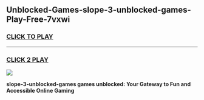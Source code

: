 
## Unblocked-Games-slope-3-unblocked-games-Play-Free-7vxwi
<h3>
<a href="https://premium76.site?title=slope-3-unblocked-games&ref=20M">CLICK TO PLAY</a></h3>
<hr>

<h3>
<a href="https://premium76.site?title=slope-3-unblocked-games&ref=20M">CLICK 2 PLAY</a>
  
</h3>

<a href="https://premium76.site?title=slope-3-unblocked-games&ref=19M"><img src="https://clearcache.store/games.png"></a>


**slope-3-unblocked-games games unblocked: Your Gateway to Fun and Accessible Online Gaming**
